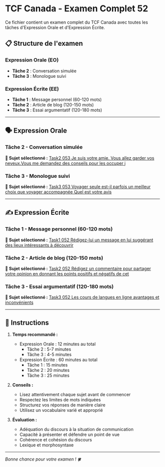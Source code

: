 # TCF Canada - Examen Complet 52

Ce fichier contient un examen complet du TCF Canada avec toutes les tâches d'Expression Orale et d'Expression Écrite.

## 📋 Structure de l'examen

### Expression Orale (EO)
- **Tâche 2** : Conversation simulée
- **Tâche 3** : Monologue suivi

### Expression Écrite (EE)  
- **Tâche 1** : Message personnel (60-120 mots)
- **Tâche 2** : Article de blog (120-150 mots)
- **Tâche 3** : Essai argumentatif (120-180 mots)

---

## 🗣️ Expression Orale

### Tâche 2 - Conversation simulée

**📄 Sujet sélectionné :** [Task2 053 Je suis votre amie. Vous allez garder vos neveux.Vous me demandez des conseils pour les occuper j](tcf_canada/eo/task2/task2_053_Je_suis_votre_amie._Vous_allez_garder_vos_neveux.Vous_me_demandez_des_conseils_pour_les_occuper_j.md)

### Tâche 3 - Monologue suivi

**📄 Sujet sélectionné :** [Task3 053 Voyager seule est-il parfois un meilleur choix que voyager accompagnée Quel est votre avis](tcf_canada/eo/task3/task3_053_Voyager_seule_est-il_parfois_un_meilleur_choix_que_voyager_accompagnée_Quel_est_votre_avis.md)

---

## ✍️ Expression Écrite

### Tâche 1 - Message personnel (60-120 mots)

**📄 Sujet sélectionné :** [Task1 052 Rédigez-lui un message en lui suggérant des lieux intéressants à découvrir](tcf_canada/ee/task1/task1_052_Rédigez-lui_un_message_en_lui_suggérant_des_lieux_intéressants_à_découvrir.md)

### Tâche 2 - Article de blog (120-150 mots)

**📄 Sujet sélectionné :** [Task2 052 Rédigez un commentaire pour partager votre opinion en donnant les points positifs et négatifs de cet](tcf_canada/ee/task2/task2_052_Rédigez_un_commentaire_pour_partager_votre_opinion_en_donnant_les_points_positifs_et_négatifs_de_cet.md)

### Tâche 3 - Essai argumentatif (120-180 mots)

**📄 Sujet sélectionné :** [Task3 052 Les cours de langues en ligne avantages et inconvénients](tcf_canada/ee/task3/task3_052_Les_cours_de_langues_en_ligne_avantages_et_inconvénients.md)

---

## 📝 Instructions

1. **Temps recommandé :**
   - Expression Orale : 12 minutes au total
     - Tâche 2 : 5-7 minutes
     - Tâche 3 : 4-5 minutes
   - Expression Écrite : 60 minutes au total
     - Tâche 1 : 15 minutes
     - Tâche 2 : 20 minutes  
     - Tâche 3 : 25 minutes

2. **Conseils :**
   - Lisez attentivement chaque sujet avant de commencer
   - Respectez les limites de mots indiquées
   - Structurez vos réponses de manière claire
   - Utilisez un vocabulaire varié et approprié

3. **Évaluation :**
   - Adéquation du discours à la situation de communication
   - Capacité à présenter et défendre un point de vue
   - Cohérence et cohésion du discours
   - Lexique et morphosyntaxe

---

*Bonne chance pour votre examen ! 🍀*
